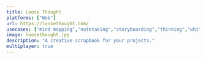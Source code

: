 ```yaml
---
title: Loose Thought
platforms: ["Web"]
url: https://loosethought.com/
usecases: ["mind mapping","notetaking","storyboarding","thinking","whiteboard"]
image: loosethought.jpg
description: "A creative scrapbook for your projects."
multiplayer: true
---
```

